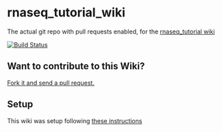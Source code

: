 # rnaseq_tutorial_wiki
The actual git repo with pull requests enabled, for the [rnaseq_tutorial wiki](https://github.com/griffithlab/rnaseq_tutorial/wiki)

[![Build Status](https://travis-ci.org/griffithlab/rnaseq_tutorial_wiki.svg?branch=master)](https://travis-ci.org/griffithlab/rnaseq_tutorial_wiki)

## Want to contribute to this Wiki?

[Fork it and send a pull request.](https://github.com/griffithlab/rnaseq_tutorial_wiki.git)

## Setup
This wiki was setup following [these instructions](http://www.growingwiththeweb.com/2016/07/enabling-pull-requests-on-github-wikis.html)

